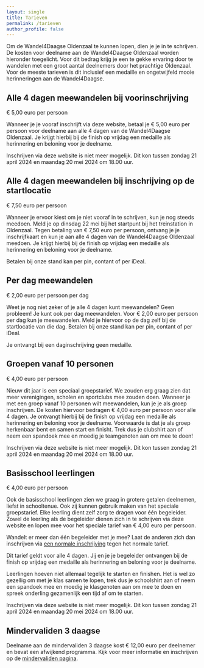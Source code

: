 ```yaml
---
layout: single
title: Tarieven
permalink: /tarieven
author_profile: false
---
```


Om de Wandel4Daagse Oldenzaal te kunnen lopen, dien je je in te schrijven. De kosten voor deelname aan de Wandel4Daagse Oldenzaal worden hieronder toegelicht. Voor dit bedrag krijg je een te gekke ervaring door te wandelen met een groot aantal deelnemers door het prachtige Oldenzaal. Voor de meeste tarieven is dit inclusief een medaille en ongetwijfeld mooie herinneringen aan de Wandel4Daagse.  

## Alle 4 dagen meewandelen bij voorinschrijving

€ 5,00 euro per persoon  

Wanneer je je vooraf inschrijft via deze website, betaal je € 5,00 euro per persoon voor deelname aan alle 4 dagen van de Wandel4Daagse Oldenzaal. Je krijgt hierbij bij de finish op vrijdag een medaille als herinnering en beloning voor je deelname.  

Inschrijven via deze website is niet meer mogelijk. Dit kon tussen zondag 21 april 2024 en maandag 20 mei 2024 om 18.00 uur.  

## Alle 4 dagen meewandelen bij inschrijving op de startlocatie

€ 7,50 euro per persoon  

Wanneer je ervoor kiest om je niet vooraf in te schrijven, kun je nog steeds meedoen. Meld je op dinsdag 22 mei bij het startpunt bij het treinstation in Oldenzaal. Tegen betaling van € 7,50 euro per persoon, ontvang je je inschrijfkaart en kun je aan alle 4 dagen van de Wandel4Daagse Oldenzaal meedoen. Je krijgt hierbij bij de finish op vrijdag een medaille als herinnering en beloning voor je deelname.  

Betalen bij onze stand kan per pin, contant of per iDeal.  

## Per dag meewandelen

€ 2,00 euro per persoon per dag  

Weet je nog niet zeker of je alle 4 dagen kunt meewandelen? Geen probleem! Je kunt ook per dag meewandelen. Voor € 2,00 euro per persoon per dag kun je meewandelen. Meld je hiervoor op de dag zelf bij de startlocatie van die dag. Betalen bij onze stand kan per pin, contant of per iDeal.  

Je ontvangt bij een daginschrijving geen medaille.  

## Groepen vanaf 10 personen

€ 4,00 euro per persoon  

Nieuw dit jaar is een speciaal groepstarief. We zouden erg graag zien dat meer verenigingen, scholen en sportclubs mee zouden doen. Wanneer je met een groep vanaf 10 personen wilt meewandelen, kun je je als groep inschrijven. De kosten hiervoor bedragen € 4,00 euro per persoon voor alle 4 dagen. Je ontvangt hierbij bij de finish op vrijdag een medaille als herinnering en beloning voor je deelname. Voorwaarde is dat je als groep herkenbaar bent en samen start en finisht. Trek dus je clubshirt aan of neem een spandoek mee en moedig je teamgenoten aan om mee te doen!  

Inschrijven via deze website is niet meer mogelijk. Dit kon tussen zondag 21 april 2024 en maandag 20 mei 2024 om 18.00 uur.  

## Basisschool leerlingen

€ 4,00 euro per persoon

Ook de basisschool leerlingen zien we graag in grotere getalen deelnemen, liefst in schooltenue. Ook zij kunnen gebruik maken van het speciale groepstarief. Elke leerling dient zelf zorg te dragen voor één begeleider. Zowel de leerling als de begeleider dienen zich in te schrijven via deze website en lopen mee voor het speciale tarief van € 4,00 euro per persoon.  

Wandelt er meer dan één begeleider met je mee? Laat de anderen zich dan inschrijven via [een normale inschrijving](/inschrijven) tegen het normale tarief.  

Dit tarief geldt voor alle 4 dagen. Jij en je je begeleider ontvangen bij de finish op vrijdag een medaille als herinnering en beloning voor je deelname.  

Leerlingen hoeven niet allemaal tegelijk te starten en finishen. Het is wel zo gezellig om met je klas samen te lopen, trek dus je schoolshirt aan of neem een spandoek mee en moedig je klasgenoten aan om mee te doen en spreek onderling gezamenlijk een tijd af om te starten.  

Inschrijven via deze website is niet meer mogelijk. Dit kon tussen zondag 21 april 2024 en maandag 20 mei 2024 om 18.00 uur.  

## Mindervaliden 3 daagse

Deelname aan de mindervaliden 3 daagse kost € 12,00 euro per deelnemer en bevat een afwijkend programma. Kijk voor meer informatie en inschrijven op de [mindervaliden pagina](/routes/mindervalide).  